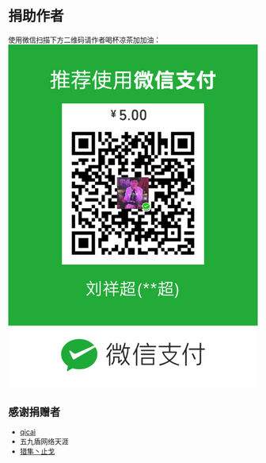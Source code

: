 # 捐助作者
使用微信扫描下方二维码请作者喝杯凉茶加加油：
![donate.png](donate.png)

## 感谢捐赠者
* [qicai](https://gitee.com/qicaizhao)
* 五九盾网络天涯
* [猎隼丶止戈](https://gitee.com/nn200433)